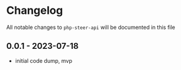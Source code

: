 # Changelog

All notable changes to `php-steer-api` will be documented in this file

## 0.0.1 - 2023-07-18

- initial code dump, mvp

